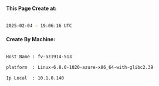 
   
#### This Page Create at:

```bash

2025-02-04 - 19:06:16 UTC

```

#### Create By Machine:

```bash

Host Name : fv-az1914-513

platform  : Linux-6.8.0-1020-azure-x86_64-with-glibc2.39

Ip Local  : 10.1.0.140

```


